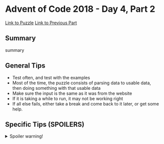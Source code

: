 # Advent of Code 2018 - Day 4, Part 2

[Link to Puzzle](https://adventofcode.com/2018/day/4#part2)
[Link to Previous Part](https://github.com/CodingAP/unofficial-aoc-syllabus/blob/main/years/2018/day4/part1.md)

## Summary
summary

## General Tips
- Test often, and test with the examples
- Most of the time, the puzzle consists of parsing data to usable data, then doing something with that usable data
- Make sure the input is the same as it was from the website
- If it is taking a while to run, it may not be working right
- If all else fails, either take a break and come back to it later, or get some help.

## Specific Tips (SPOILERS)
<details> <summary>Spoiler warning!</summary>

specific tips

</details>